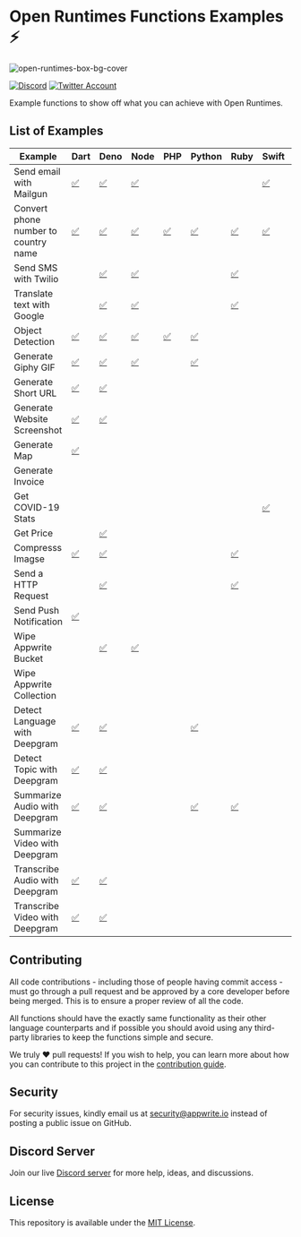 # Open Runtimes Functions Examples ⚡️

![open-runtimes-box-bg-cover](https://user-images.githubusercontent.com/1297371/151676246-0e18f694-dfd7-4bab-b64b-f590fec76ef1.png)

[![Discord](https://img.shields.io/discord/937092945713172480?label=discord&style=flat-square)](https://discord.gg/fP6W2qEzfQ)
[![Twitter Account](https://img.shields.io/twitter/follow/appwrite?color=00acee&label=twitter&style=flat-square)](https://twitter.com/appwrite)

Example functions to show off what you can achieve with Open Runtimes.

## List of Examples

| Example                              | Dart                                             | Deno                                             | Node                                             | PHP                                             | Python                                             | Ruby                                             | Swift                                             | .NET                                   | Java                                  | Kotlin                                  |
| ------------------------------------ | ------------------------------------------------ | ------------------------------------------------ | ------------------------------------------------ | ----------------------------------------------- | -------------------------------------------------- | ------------------------------------------------ | ------------------------------------------------- | -------------------------------------- | ------------------------------------- | --------------------------------------- |
| Send email with Mailgun              | [✅](/dart/send_email_with_mailgun)              | [✅](/deno/send_email_with_mailgun)              | [✅](/node/send_email_with_mailgun)              |                                                 |                                                    |                                                  | [✅](/swift/send-email-with-mailgun)              |                                        |                                       |                                         |
| Convert phone number to country name | [✅](/dart/convert-phone-number-to-country-name) | [✅](/deno/convert-phone-number-to-country-name) | [✅](/node/convert-phone-number-to-country-name) | [✅](/php/convert-phone-number-to-country-name) | [✅](/python/convert-phone-number-to-country-name) | [✅](/ruby/convert-phone-number-to-country-name) | [✅](/swift/convert-phone-number-to-country-name) |                                        |                                       |                                         |
| Send SMS with Twilio                 |                                                  | [✅](/deno/send_sms_with_twilio)                 | [✅](/node/send_sms_with_twilio)                 |                                                 |                                                    | [✅](/ruby/send-sms-with-twilio)                 |                                                   |                                        |                                       |                                         |
| Translate text with Google           |                                                  | [✅](/deno/translate_text_with_google)           | [✅](/node/translate_text_with_google)           |                                                 |                                                    | [✅](/ruby/translate-text-with-google)           |                                                   |                                        |                                       |                                         |
| Object Detection                     | [✅](/dart/object_detection)                     | [✅](/deno/object_detection)                     | [✅](/node/object_detection)                     | [✅](/php/object_detection)                     | [✅](/python/object-detection)                     |                                                  |                                                   |                                        |                                       |                                         |
| Generate Giphy GIF                   | [✅](/dart/generate_giphy_gif)                   | [✅](/deno/generate_giphy_gif)                   | [✅](/node/generate_giphy_gif)                   |                                                 | [✅](/python/generate-giphy-gif)                   |                                                  |                                                   |                                        |                                       |                                         |
| Generate Short URL                   | [✅](/dart/generate_short_url)                   | [✅](/deno/generate_short_url)                   |                                                  |                                                 |                                                    |                                                  |                                                   | [✅](/dotnet/generateShortUrl)         | [✅](/java/short_url_generator)       | [✅](/kotlin/generate-short-url)        |
| Generate Website Screenshot          | [✅](/dart/generate-website-screenshot)          | [✅](/deno/generate_website_screenshot)          |                                                  |                                                 |                                                    |                                                  |                                                   |                                        |                                       |                                         |
| Generate Map                         | [✅](/dart/generate_map)                         |                                                  |                                                  |                                                 |                                                    |                                                  |                                                   |                                        |                                       |                                         |
| Generate Invoice                     |                                                  |                                                  |                                                  |                                                 |                                                    |                                                  |                                                   |                                        | [✅](/java/generate_invoice)          |                                         |
| Get COVID-19 Stats                   |                                                  |                                                  |                                                  |                                                 |                                                    |                                                  | [✅](/swift/get-covid-stats)                      |                                        |                                       |                                         |
| Get Price                            |                                                  | [✅](/deno/get_price)                            |                                                  |                                                 |                                                    |                                                  |                                                   |                                        | [✅](/java/get_price)                 |                                         |
| Compresss Imagse                     | [✅](/dart/compress_image)                       | [✅](/deno/compress_image)                       |                                                  |                                                 |                                                    | [✅](/ruby/compress-image)                       |                                                   |                                        |                                       |                                         |
| Send a HTTP Request                  |                                                  | [✅](/deno/send_http_request)                    |                                                  |                                                 |                                                    | [✅](/ruby/send-http-request)                    |                                                   |                                        |                                       |                                         |
| Send Push Notification               | [✅](/dart/send_push_notification)               |                                                  |                                                  |                                                 |                                                    |                                                  |                                                   |                                        |                                       |                                         |
| Wipe Appwrite Bucket                 |                                                  | [✅](/deno/wipe_appwrite_bucket)                 | [✅](/node/wipe_appwrite_bucket)                 |                                                 |                                                    |                                                  |                                                   |                                        |                                       | [✅](/kotlin/wipeAppwriteBucket)        |
| Wipe Appwrite Collection             |                                                  |                                                  |                                                  |                                                 |                                                    |                                                  |                                                   | [✅](/dotnet/wipe_appwrite_collection) |                                       |                                         |
| Detect Language with Deepgram        | [✅](/dart/deepgram_language_detection)          | [✅](/deno/deepgram-language-detection)          |                                                  |                                                 | [✅](/python/deepgram-language-detection)          |                                                  |                                                   |                                        | [✅](/java/deepgramLanguageDetection) |                                         |
| Detect Topic with Deepgram           | [✅](/dart/deepgram_Topic_Detection)             | [✅](/deno/deepgram-topic-detection)             |                                                  |                                                 |                                                    |                                                  |                                                   |                                        |                                       |                                         |
| Summarize Audio with Deepgram        | [✅](/dart/deepgram_audio_summary)               | [✅](/deno/deepgram_audio_summary)               |                                                  |                                                 | [✅](/python/deepgram-audio-summary)               | [✅](/ruby/deepgram-audio-summary)               |                                                   |                                        | [✅](/java/deepgram_audio_summary)    |                                         |
| Summarize Video with Deepgram        |                                                  |                                                  |                                                  |                                                 |                                                    |                                                  |                                                   |                                        |                                       |                                         |
| Transcribe Audio with Deepgram       | [✅](/dart/deepgram_transcribe_audio)            | [✅](/deno/deepgram-transcribe-audio)            |                                                  |                                                 |                                                    |                                                  |                                                   |                                        |                                       | [✅](/kotlin/deepgram-transcribe-audio) |
| Transcribe Video with Deepgram       | [✅](/dart/deepgram_transcribe_video)            | [✅](/deno/deepgram-transcribe-video)            |                                                  |                                                 |                                                    |                                                  |                                                   |                                        |                                       |                                         |

## Contributing

All code contributions - including those of people having commit access - must go through a pull request and be approved by a core developer before being merged. This is to ensure a proper review of all the code.

All functions should have the exactly same functionality as their other language counterparts and if possible you should avoid using any third-party libraries to keep the functions simple and secure.

We truly ❤️ pull requests! If you wish to help, you can learn more about how you can contribute to this project in the [contribution guide](https://github.com/open-runtimes/.github/blob/main/CONTRIBUTING.md).

## Security

For security issues, kindly email us at [security@appwrite.io](mailto:security@appwrite.io) instead of posting a public issue on GitHub.

## Discord Server

Join our live [Discord server](https://discord.gg/fP6W2qEzfQ) for more help, ideas, and discussions.

## License

This repository is available under the [MIT License](./LICENSE).
